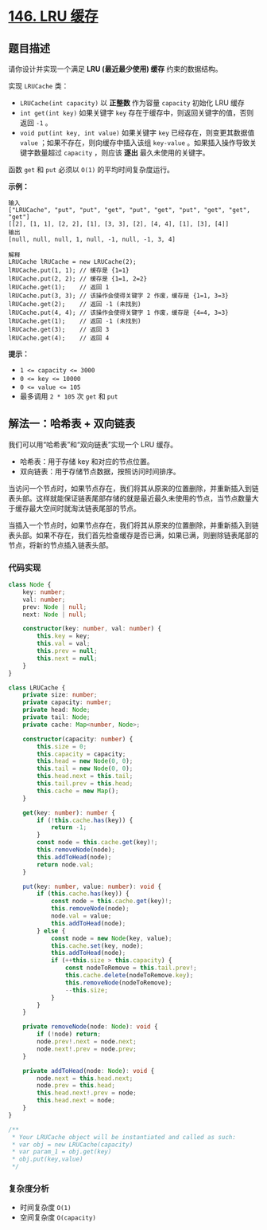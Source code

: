 # [146. LRU 缓存](https://leetcode.cn/problems/lru-cache)

## 题目描述

请你设计并实现一个满足 **LRU (最近最少使用) 缓存** 约束的数据结构。

实现 `LRUCache` 类：

- `LRUCache(int capacity)` 以 **正整数** 作为容量 `capacity` 初始化 LRU 缓存
- `int get(int key)` 如果关键字 `key` 存在于缓存中，则返回关键字的值，否则返回 `-1` 。
- `void put(int key, int value)` 如果关键字 `key` 已经存在，则变更其数据值 `value` ；如果不存在，则向缓存中插入该组 `key-value` 。如果插入操作导致关键字数量超过 `capacity` ，则应该 **逐出** 最久未使用的关键字。

函数 `get` 和 `put` 必须以 `O(1)` 的平均时间复杂度运行。

**示例：**

```
输入
["LRUCache", "put", "put", "get", "put", "get", "put", "get", "get", "get"]
[[2], [1, 1], [2, 2], [1], [3, 3], [2], [4, 4], [1], [3], [4]]
输出
[null, null, null, 1, null, -1, null, -1, 3, 4]

解释
LRUCache lRUCache = new LRUCache(2);
lRUCache.put(1, 1); // 缓存是 {1=1}
lRUCache.put(2, 2); // 缓存是 {1=1, 2=2}
lRUCache.get(1);    // 返回 1
lRUCache.put(3, 3); // 该操作会使得关键字 2 作废，缓存是 {1=1, 3=3}
lRUCache.get(2);    // 返回 -1 (未找到)
lRUCache.put(4, 4); // 该操作会使得关键字 1 作废，缓存是 {4=4, 3=3}
lRUCache.get(1);    // 返回 -1 (未找到)
lRUCache.get(3);    // 返回 3
lRUCache.get(4);    // 返回 4
```

**提示：**

- `1 <= capacity <= 3000`
- `0 <= key <= 10000`
- `0 <= value <= 105`
- 最多调用 `2 * 105` 次 `get` 和 `put`
## 解法一：哈希表 + 双向链表

我们可以用“哈希表”和“双向链表”实现一个 LRU 缓存。

- 哈希表：用于存储 key 和对应的节点位置。
- 双向链表：用于存储节点数据，按照访问时间排序。

当访问一个节点时，如果节点存在，我们将其从原来的位置删除，并重新插入到链表头部。这样就能保证链表尾部存储的就是最近最久未使用的节点，当节点数量大于缓存最大空间时就淘汰链表尾部的节点。

当插入一个节点时，如果节点存在，我们将其从原来的位置删除，并重新插入到链表头部。如果不存在，我们首先检查缓存是否已满，如果已满，则删除链表尾部的节点，将新的节点插入链表头部。

### 代码实现

```typescript
class Node {
    key: number;
    val: number;
    prev: Node | null;
    next: Node | null;

    constructor(key: number, val: number) {
        this.key = key;
        this.val = val;
        this.prev = null;
        this.next = null;
    }
}

class LRUCache {
    private size: number;
    private capacity: number;
    private head: Node;
    private tail: Node;
    private cache: Map<number, Node>;

    constructor(capacity: number) {
        this.size = 0;
        this.capacity = capacity;
        this.head = new Node(0, 0);
        this.tail = new Node(0, 0);
        this.head.next = this.tail;
        this.tail.prev = this.head;
        this.cache = new Map();
    }

    get(key: number): number {
        if (!this.cache.has(key)) {
            return -1;
        }
        const node = this.cache.get(key)!;
        this.removeNode(node);
        this.addToHead(node);
        return node.val;
    }

    put(key: number, value: number): void {
        if (this.cache.has(key)) {
            const node = this.cache.get(key)!;
            this.removeNode(node);
            node.val = value;
            this.addToHead(node);
        } else {
            const node = new Node(key, value);
            this.cache.set(key, node);
            this.addToHead(node);
            if (++this.size > this.capacity) {
                const nodeToRemove = this.tail.prev!;
                this.cache.delete(nodeToRemove.key);
                this.removeNode(nodeToRemove);
                --this.size;
            }
        }
    }

    private removeNode(node: Node): void {
        if (!node) return;
        node.prev!.next = node.next;
        node.next!.prev = node.prev;
    }

    private addToHead(node: Node): void {
        node.next = this.head.next;
        node.prev = this.head;
        this.head.next!.prev = node;
        this.head.next = node;
    }
}

/**
 * Your LRUCache object will be instantiated and called as such:
 * var obj = new LRUCache(capacity)
 * var param_1 = obj.get(key)
 * obj.put(key,value)
 */
```

### 复杂度分析

+ 时间复杂度 `O(1)`
+ 空间复杂度 `O(capacity)`